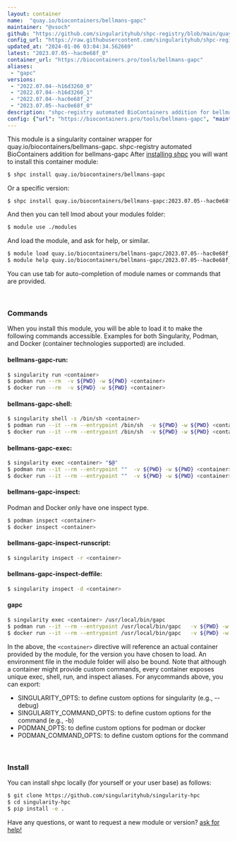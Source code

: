 ```yaml
---
layout: container
name:  "quay.io/biocontainers/bellmans-gapc"
maintainer: "@vsoch"
github: "https://github.com/singularityhub/shpc-registry/blob/main/quay.io/biocontainers/bellmans-gapc/container.yaml"
config_url: "https://raw.githubusercontent.com/singularityhub/shpc-registry/main/quay.io/biocontainers/bellmans-gapc/container.yaml"
updated_at: "2024-01-06 03:04:34.562669"
latest: "2023.07.05--hac0e68f_0"
container_url: "https://biocontainers.pro/tools/bellmans-gapc"
aliases:
 - "gapc"
versions:
 - "2022.07.04--h16d3260_0"
 - "2022.07.04--h16d3260_1"
 - "2022.07.04--hac0e68f_2"
 - "2023.07.05--hac0e68f_0"
description: "shpc-registry automated BioContainers addition for bellmans-gapc"
config: {"url": "https://biocontainers.pro/tools/bellmans-gapc", "maintainer": "@vsoch", "description": "shpc-registry automated BioContainers addition for bellmans-gapc", "latest": {"2023.07.05--hac0e68f_0": "sha256:c8b9a19590d103a8cdc51a99ad7aace89d13968b795798f359e7f8e39abc86a6"}, "tags": {"2022.07.04--h16d3260_0": "sha256:855d0499991c6977e7e904c86c0ac1cff89ac6a0386e719b0635dc71c366520b", "2022.07.04--h16d3260_1": "sha256:d3687cbcc0a8a48f7a328c6e1b6bdb3e76000b3c3c165faea609d4de96c3c319", "2022.07.04--hac0e68f_2": "sha256:f341ee1cf4c49a4ed8c45b17c09e5122597475a92e8b8d0bc4bf88cfd9e3cc83", "2023.07.05--hac0e68f_0": "sha256:c8b9a19590d103a8cdc51a99ad7aace89d13968b795798f359e7f8e39abc86a6"}, "docker": "quay.io/biocontainers/bellmans-gapc", "aliases": {"gapc": "/usr/local/bin/gapc"}}
---
```


This module is a singularity container wrapper for quay.io/biocontainers/bellmans-gapc.
shpc-registry automated BioContainers addition for bellmans-gapc
After [installing shpc](#install) you will want to install this container module:


```bash
$ shpc install quay.io/biocontainers/bellmans-gapc
```

Or a specific version:

```bash
$ shpc install quay.io/biocontainers/bellmans-gapc:2023.07.05--hac0e68f_0
```

And then you can tell lmod about your modules folder:

```bash
$ module use ./modules
```

And load the module, and ask for help, or similar.

```bash
$ module load quay.io/biocontainers/bellmans-gapc/2023.07.05--hac0e68f_0
$ module help quay.io/biocontainers/bellmans-gapc/2023.07.05--hac0e68f_0
```

You can use tab for auto-completion of module names or commands that are provided.

<br>

### Commands

When you install this module, you will be able to load it to make the following commands accessible.
Examples for both Singularity, Podman, and Docker (container technologies supported) are included.

#### bellmans-gapc-run:

```bash
$ singularity run <container>
$ podman run --rm  -v ${PWD} -w ${PWD} <container>
$ docker run --rm  -v ${PWD} -w ${PWD} <container>
```

#### bellmans-gapc-shell:

```bash
$ singularity shell -s /bin/sh <container>
$ podman run --it --rm --entrypoint /bin/sh  -v ${PWD} -w ${PWD} <container>
$ docker run --it --rm --entrypoint /bin/sh  -v ${PWD} -w ${PWD} <container>
```

#### bellmans-gapc-exec:

```bash
$ singularity exec <container> "$@"
$ podman run --it --rm --entrypoint ""  -v ${PWD} -w ${PWD} <container> "$@"
$ docker run --it --rm --entrypoint ""  -v ${PWD} -w ${PWD} <container> "$@"
```

#### bellmans-gapc-inspect:

Podman and Docker only have one inspect type.

```bash
$ podman inspect <container>
$ docker inspect <container>
```

#### bellmans-gapc-inspect-runscript:

```bash
$ singularity inspect -r <container>
```

#### bellmans-gapc-inspect-deffile:

```bash
$ singularity inspect -d <container>
```


#### gapc

```bash
$ singularity exec <container> /usr/local/bin/gapc
$ podman run --it --rm --entrypoint /usr/local/bin/gapc   -v ${PWD} -w ${PWD} <container> -c " $@"
$ docker run --it --rm --entrypoint /usr/local/bin/gapc   -v ${PWD} -w ${PWD} <container> -c " $@"
```



In the above, the `<container>` directive will reference an actual container provided
by the module, for the version you have chosen to load. An environment file in the
module folder will also be bound. Note that although a container
might provide custom commands, every container exposes unique exec, shell, run, and
inspect aliases. For anycommands above, you can export:

 - SINGULARITY_OPTS: to define custom options for singularity (e.g., --debug)
 - SINGULARITY_COMMAND_OPTS: to define custom options for the command (e.g., -b)
 - PODMAN_OPTS: to define custom options for podman or docker
 - PODMAN_COMMAND_OPTS: to define custom options for the command

<br>

### Install

You can install shpc locally (for yourself or your user base) as follows:

```bash
$ git clone https://github.com/singularityhub/singularity-hpc
$ cd singularity-hpc
$ pip install -e .
```

Have any questions, or want to request a new module or version? [ask for help!](https://github.com/singularityhub/singularity-hpc/issues)